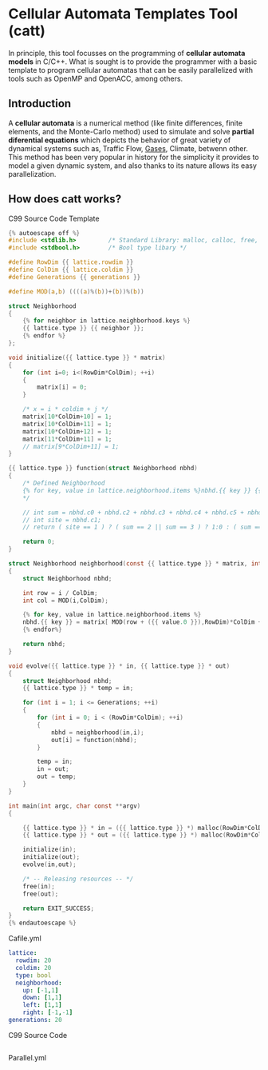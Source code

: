 # Cellular Automata Templates Tool (catt)

In principle, this tool focusses on the programming of **cellular automata models** in C/C++. What is sought is to provide the programmer with a basic template to program cellular automatas that can be easily parallelized with tools such as OpenMP and OpenACC, among others.

## Introduction
A **cellular automata** is a numerical method (like finite differences,
finite elements, and the Monte-Carlo method) used to simulate and solve **partial diferential equations** which depicts the behavior of great variety of dynamical systems such as, Traffic Flow, [Gases](https://en.wikipedia.org/wiki/Lattice_gas_automaton), Climate, betwenn other. This method has been very popular in history for the simplicity it provides to model a given dynamic system, and also thanks to its nature allows its easy parallelization.

## How does **catt** works?

C99 Source Code Template

```c
{% autoescape off %}
#include <stdlib.h>         /* Standard Library: malloc, calloc, free, ralloc */
#include <stdbool.h>        /* Bool type libary */

#define RowDim {{ lattice.rowdim }}
#define ColDim {{ lattice.coldim }}
#define Generations {{ generations }}

#define MOD(a,b) ((((a)%(b))+(b))%(b))

struct Neighborhood
{
    {% for neighbor in lattice.neighborhood.keys %}
    {{ lattice.type }} {{ neighbor }};
    {% endfor %}
};

void initialize({{ lattice.type }} * matrix)
{
    for (int i=0; i<(RowDim*ColDim); ++i)
    {
        matrix[i] = 0;
    }

    /* x = i * coldim + j */
    matrix[10*ColDim+10] = 1;
    matrix[10*ColDim+11] = 1;
    matrix[10*ColDim+12] = 1;
    matrix[11*ColDim+11] = 1;
    // matrix[9*ColDim+11] = 1;
}

{{ lattice.type }} function(struct Neighborhood nbhd)
{
    /* Defined Neighborhood
    {% for key, value in lattice.neighborhood.items %}nbhd.{{ key }} {{ value }}; {% endfor%}    
    */ 

    // int sum = nbhd.c0 + nbhd.c2 + nbhd.c3 + nbhd.c4 + nbhd.c5 + nbhd.c6 + nbhd.c7 + nbhd.c8;
    // int site = nbhd.c1;
    // return ( site == 1 ) ? ( sum == 2 || sum == 3 ) ? 1:0 : ( sum == 3 ) ? 1:0;

    return 0;
}

struct Neighborhood neighborhood(const {{ lattice.type }} * matrix, int i)
{
    struct Neighborhood nbhd;

    int row = i / ColDim;
    int col = MOD(i,ColDim);

    {% for key, value in lattice.neighborhood.items %}
    nbhd.{{ key }} = matrix[ MOD(row + ({{ value.0 }}),RowDim)*ColDim + MOD(col + ({{ value.1 }}),ColDim) ];
    {% endfor%}

    return nbhd;
}

void evolve({{ lattice.type }} * in, {{ lattice.type }} * out)
{
    struct Neighborhood nbhd;
    {{ lattice.type }} * temp = in;

    for (int i = 1; i <= Generations; ++i)
    {
        for (int i = 0; i < (RowDim*ColDim); ++i)
        {
            nbhd = neighborhood(in,i);
            out[i] = function(nbhd);
        }

        temp = in;
        in = out;
        out = temp;
    }
}

int main(int argc, char const **argv)
{

    {{ lattice.type }} * in = ({{ lattice.type }} *) malloc(RowDim*ColDim*sizeof( {{ lattice.type }} ));
    {{ lattice.type }} * out = ({{ lattice.type }} *) malloc(RowDim*ColDim*sizeof( {{ lattice.type }} ));

    initialize(in);
    initialize(out);
    evolve(in,out);

    /* -- Releasing resources -- */
    free(in);
    free(out);

    return EXIT_SUCCESS;
}
{% endautoescape %}

```


Cafile.yml

```yml
lattice: 
  rowdim: 20
  coldim: 20
  type: bool
  neighborhood:
    up: [-1,1]
    down: [1,1]
    left: [1,1]
    right: [-1,-1]
generations: 20

```

C99 Source Code

```c


```

Parallel.yml
 
<!-- ha sido usados como vehiculos para modelar sistemas dinamicos y complejos y tambien para resolver ecuaciones diferenciales parciales.
La problematica que se presenta con los automatas celulares es que son programador de muchas maneras distintas por varios programadores, por lo tanto su paralelización se hace en algunos casos muy sencilla 
y en otros muy complicada. esta plantilla retende dar al programdor un codigo base para programar automatas celulares que garantiza que el sistemas va a poder ser paralelizado facilmente. -->